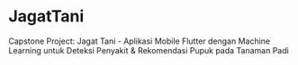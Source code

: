 # JagatTani
Capstone Project: Jagat Tani - Aplikasi Mobile Flutter dengan Machine Learning untuk Deteksi Penyakit &amp; Rekomendasi Pupuk pada Tanaman Padi
